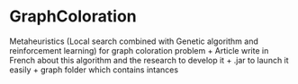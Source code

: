 # GraphColoration

Metaheuristics (Local search combined with Genetic algorithm and reinforcement learning) for graph coloration problem + Article write in French about this algorithm and the research to develop it + .jar to launch it easily + graph folder which contains intances
